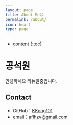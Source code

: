 ```yaml
---
layout: page
title: About Me😃
permalink: /about/
icon: heart
type: page
---
```


* content
{:toc}

# 공석원

안녕하세요 리뉴얼중입니다. 

## Contact

* GitHub：[KKong101](https://github.com/kkong101)
* email：aflhzv@gmail.com


